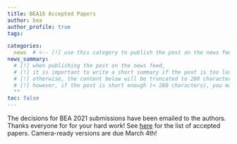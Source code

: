 ```yaml
---
title: BEA16 Accepted Papers
author: bea
author_profile: true
tags:

categories:
  news  # <-- [!] use this category to publish the post on the news feed  
news_summary: 
  # [!] when publishing the post on the news feed,
  # [!] it is important to write a short summary if the post is too long (~several paragraphs)
  # [!] otherwise, the content below will be truncated to 280 characters on the news feed
  # [!] however, if the post is short enough (< 280 characters), you may disregard this option
  ""
toc: false
---
```


The decisions for BEA 2021 submissions have been emailed to the authors. Thanks everyone for for your hard work! See [here](/bea/2021#accepted-papers) for the list of accepted papers. Camera-ready versions are due March 4th!
